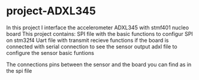 # project-ADXL345
In this project I interface the accelerometer ADXL345 with stmf401 nucleo board
This project contains:
SPI file with the basic functions to configur SPI on stm32f4
Uart file with transmit recieve functions if the board is connected with serial connection to see the sensor output
adxl file to configure the sensor basic funtions

The connections pins between the sensor and the board you can find as in the spi file
